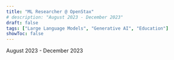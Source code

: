 ```yaml
---
title: "ML Researcher @ OpenStax"
# description: "August 2023 - December 2023"
draft: false
tags: ["Large Language Models", "Generative AI", "Education"]
showToc: false
---
```

August 2023 - December 2023